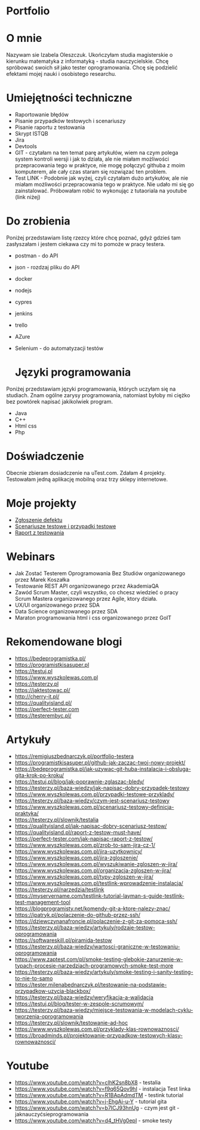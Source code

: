 # Portfolio
# O mnie
Nazywam sie Izabela Oleszczuk. Ukończyłam studia magisterskie o kierunku matematyka z informatyką - studia nauczycielskie. Chcę spróbować swoich sił jako tester oprogramowania. Chcę się podzielić efektami mojej nauki i osobistego researchu. 

# Umiejętności techniczne
* Raportowanie błędów
* Pisanie przypadków testowych i scenariuszy
* Pisanie raportu z testowania
* Skrypt ISTQB
* Jira
* Devtools
* GIT - czytałam na ten temat parę artykułów, wiem na czym polega system kontroli wersji i jak to działa, ale nie miałam możliwości przepracowania tego w praktyce, nie mogę połączyć githuba z moim komputerem, ale cały czas staram się rozwiązać ten problem.
* Test LINK - Podobnie jak wyżej, czyli czytałam dużo artykułów, ale nie miałam możliwości przepracowania tego w praktyce. Nie udało mi się go zainstalować. Próbowałam robić to wykonując z tutaoriala na youtube (link niżej)
  

# Do zrobienia
Poniżej przedstawiam listę rzezcy które chcę poznać, gdyż gdzieś tam zasłyszałam i jestem ciekawa czy mi to pomoże w pracy testera. 
* postman - do API
* json - rozdzaj pliku do API
* docker 
* nodejs
* cypres
* jenkins
* trello
* AZure
* Selenium - do automatyzacji testów

  # Języki programowania
 Poniżej przedstawiam języki programowania, których uczyłam się na studiach. Znam ogólne zarysy programowania, natomiast byłoby mi ciężko bez powtórek napisać jakikolwiek program. 
  * Java
  * C++
  * Html css
  * Php
 
# Doświadczenie
Obecnie zbieram dosiadczenie na uTest.com. Zdałam 4 projekty. Testowałam jedną aplikację mobilną oraz trzy sklepy internetowe.

# Moje projekty
* [Zgłoszenie defektu](https://docs.google.com/document/d/1Y0B8aJonY4uVizhFOqouBRDK8EULPe4aMSZO5zvW2aU/edit?usp=sharing&fbclid=IwAR3MVEpk007gLPvHp9pH61zjpc706-Ynaf3lu92ZbotxaK88qUOm8oqLGGA)
* [Scenariusze testowe i przypadki testowe](https://docs.google.com/document/d/1fXGpMriEp381plsprpEvfQMl0hcmv69UbmS-rYpervE/edit?usp=sharing)
* [Raport z testowania](https://docs.google.com/document/d/1XyubGrQK_V3BuC-BgAvYJp8v4c41t8zeR25k4gf8hTQ/edit?usp=sharing)

# Webinars
* Jak Zostać Testerem Oprogramowania Bez Studiów organizowanego przez Marek Koszałka
* Testowanie REST API organizowanego przez AkademiaQA
* Zawód Scrum Master, czyli wszystko, co chcesz wiedzieć o pracy Scrum Mastera organizowanego przez Agile, ktory działa.
* UX/UI organizowanego przez SDA
* Data Science organizowanego przez SDA
* Maraton programowania html i css organizowanego przez GoIT
  
# Rekomendowane blogi
* https://bedeprogramistka.pl/
* https://programistkisasuper.pl
* https://testuj.pl
* https://www.wyszkolewas.com.pl
* https://testerzy.pl
* https://jaktestowac.pl/
* http://cherry-it.pl/
* https://qualityisland.pl/
* https://perfect-tester.com
* https://testerembyc.pl/
  
# Artykuły
* https://remigiuszbednarczyk.pl/portfolio-testera
* https://programistkisasuper.pl/github-jak-zaczac-twoj-nowy-projekt/
* https://bedeprogramistka.pl/jak-uzywac-git-huba-instalacja-i-obsluga-gita-krok-po-kroku/
* https://testuj.pl/blog/jak-poprawnie-zglaszac-bledy/
* https://testerzy.pl/baza-wiedzy/jak-napisac-dobry-przypadek-testowy
* https://www.wyszkolewas.com.pl/przypadki-testowe-przyklady/
* https://testerzy.pl/baza-wiedzy/czym-jest-scenariusz-testowy
* https://www.wyszkolewas.com.pl/scenariusz-testowy-definicja-praktyka/
* https://testerzy.pl/slownik/testalia
* https://qualityisland.pl/jak-napisac-dobry-scenariusz-testow/
* https://qualityisland.pl/raport-z-testow-must-have/
* https://perfect-tester.com/jak-napisac-raport-z-testow/
* https://www.wyszkolewas.com.pl/zrob-to-sam-jira-cz-1/
* https://www.wyszkolewas.com.pl/jira-uzytkownicy/
* https://www.wyszkolewas.com.pl/jira-zgloszenie/
* https://www.wyszkolewas.com.pl/wyszukiwanie-zgloszen-w-jira/
* https://www.wyszkolewas.com.pl/organizacja-zgloszen-w-jira/
* https://www.wyszkolewas.com.pl/typy-zgloszen-w-jira/
* https://www.wyszkolewas.com.pl/testlink-wprowadzenie-instalacja/
* https://testerzy.pl/narzedzia/testlink
* https://myservername.com/testlink-tutorial-layman-s-guide-testlink-test-management-tool
* https://blogprogramisty.net/komendy-git-a-ktore-nalezy-znac/
* https://ipatryk.pl/polaczenie-do-github-przez-ssh/
* https://dziewczynanafroncie.pl/polaczenie-z-git-za-pomoca-ssh/
* https://testerzy.pl/baza-wiedzy/artykuly/rodzaje-testow-oprogramowania
* https://softwareskill.pl/piramida-testow
* https://testerzy.pl/baza-wiedzy/wartosci-graniczne-w-testowaniu-oprogramowania
* https://www.zaptest.com/pl/smoke-testing-glebokie-zanurzenie-w-typach-procesie-narzedziach-programowych-smoke-test-more
* https://testerzy.pl/baza-wiedzy/artykuly/smoke-testing-i-sanity-testing-to-nie-to-samo
* https://tester.milenabednarczyk.pl/testowanie-na-podstawie-przypadkow-uzycia-blackbox/
* https://testerzy.pl/baza-wiedzy/weryfikacja-a-walidacja
* https://testuj.pl/blog/tester-w-zespole-scrumowym/
* https://testerzy.pl/baza-wiedzy/miejsce-testowania-w-modelach-cyklu-tworzenia-oprogramowania
* https://testerzy.pl/slownik/testowanie-ad-hoc
* https://www.wyszkolewas.com.pl/przyklady-klas-rownowaznosci/
* https://broadminds.pl/projektowanie-przypadkow-testowych-klasy-rownowaznosci/

# Youtube 
* https://www.youtube.com/watch?v=clhK2sn8bX8 - testalia
* https://www.youtube.com/watch?v=f9q65Qov9hI - instalacja Test linka
* https://www.youtube.com/watch?v=R1BApAdmdTM - testink tutorial
* https://www.youtube.com/watch?v=j-EhgAi-u-Y - tutorial gita
* https://www.youtube.com/watch?v=b7ICJ93hnUg - czym jest git - jaknauczyćsieprogramowania
* https://www.youtube.com/watch?v=d4_tHVg0epI - smoke testy
